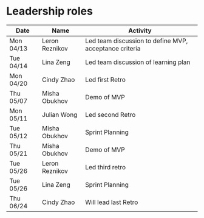 # Leadership roles

| Date      | Name           | Activity                                               |
| --------- | -------------- | ------------------------------------------------------ |
| Mon 04/13 | Leron Reznikov | Led team discussion to define MVP, acceptance criteria |
| Tue 04/14 | Lina Zeng      | Led team discussion of learning plan                   |
| Mon 04/20 | Cindy Zhao     | Led first Retro                                        |
| Thu 05/07 | Misha Obukhov  | Demo of MVP                                            |
| Mon 05/11 | Julian Wong    | Led second Retro                                       |
| Tue 05/12 | Misha Obukhov  | Sprint Planning                                        |
| Thu 05/21 | Misha Obukhov  | Demo of MVP                                            |
| Tue 05/26 | Leron Reznikov | Led third retro                                        |
| Tue 05/26 | Lina Zeng      | Sprint Planning                                        |
| Thu 06/24 | Cindy Zhao     | Will lead last Retro                                   |

